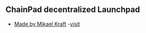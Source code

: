 ## ChainPad decentralized Launchpad


- [Made by Mikael Kraft](https://ivytag.world)
-[visit](https://github.com/ivytag101)